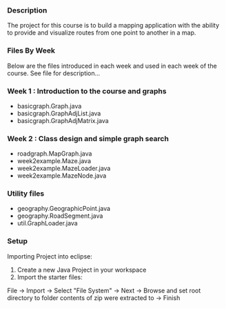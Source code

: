 
### Description

The project for this course is to build a mapping application with the ability to provide and visualize routes from one point to another in a map. 

### Files By Week

Below are the files introduced in each week and used in each week
of the course. See file for description...

### Week 1 : Introduction to the course and graphs

* basicgraph.Graph.java
* basicgraph.GraphAdjList.java
* basicgraph.GraphAdjMatrix.java

### Week 2 : Class design and simple graph search

* roadgraph.MapGraph.java
* week2example.Maze.java
* week2example.MazeLoader.java
* week2example.MazeNode.java

### Utility files

* geography.GeographicPoint.java
* geography.RoadSegment.java
* util.GraphLoader.java

### Setup

Importing Project into eclipse:
1. Create a new Java Project in your workspace
2. Import the starter files:

File -> Import -> Select "File System" -> Next -> Browse and set root directory to folder contents of zip were extracted to -> Finish

